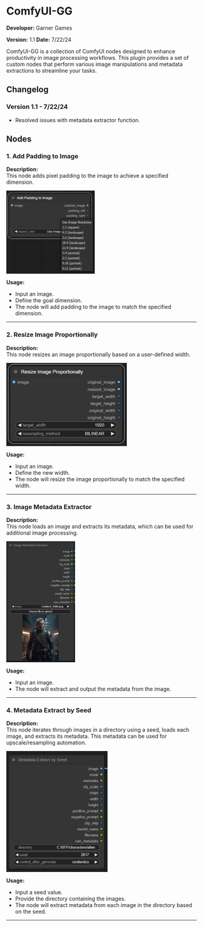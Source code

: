 # ComfyUI-GG

**Developer:** Garner Games

**Version:** 1.1 
**Date:** 7/22/24

ComfyUI-GG is a collection of ComfyUI nodes designed to enhance productivity in image processing workflows. This plugin provides a set of custom nodes that perform various image manipulations and metadata extractions to streamline your tasks.

## Changelog

### Version 1.1 - 7/22/24
- Resolved issues with metadata extractor function.


## Nodes

### 1. Add Padding to Image
**Description:**  
This node adds pixel padding to the image to achieve a specified dimension.

<img src="./img/node_padding.jpg" alt="Node Padding" height="220" style="display:block; " />

**Usage:**  
- Input an image.
- Define the goal dimension.
- The node will add padding to the image to match the specified dimension.

---

### 2. Resize Image Proportionally
**Description:**  
This node resizes an image proportionally based on a user-defined width.

<img src="./img/resize_proportionally.jpg" alt="Node Padding" height="220" style="display:block; " />

**Usage:**  
- Input an image.
- Define the new width.
- The node will resize the image proportionally to match the specified width.

---

### 3. Image Metadata Extractor
**Description:**  
This node loads an image and extracts its metadata, which can be used for additional image processing.

<img src="./img/image_metadata.jpg" alt="Node Padding" height="320" style="display:block; " />

**Usage:**  
- Input an image.
- The node will extract and output the metadata from the image.

---

### 4. Metadata Extract by Seed
**Description:**  
This node iterates through images in a directory using a seed, loads each image, and extracts its metadata. This metadata can be used for upscale/resampling automation.

<img src="./img/extract_by_seed.jpg" alt="Node Padding" height="320" style="display:block; " />

**Usage:**  
- Input a seed value.
- Provide the directory containing the images.
- The node will extract metadata from each image in the directory based on the seed.

---

